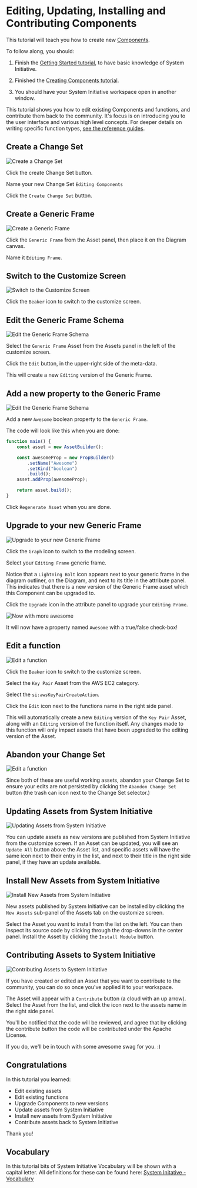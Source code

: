 # Editing, Updating, Installing and Contributing Components

This tutorial will teach you how to create new
[Components](/reference/vocabulary#Components).

To follow along, you should:

1. Finish the [Getting Started tutorial](./getting-started), to have basic
   knowledge of System Initiative.

2. Finished the [Creating Components tutorial](./creating-components.md).

3. You should have your System Initiative workspace open in another window.


This tutorial shows you how to edit existing Components and functions, and
contribute them back to the community. It's focus is on introducing you to the
user interface and various high level concepts. For deeper details on writing
specific function types, [see the reference guides](../reference/index.md).

## Create a Change Set

![Create a Change Set](./editing-Components-and-contributing/create-change-set.png)

Click the create Change Set button.

Name your new Change Set `Editing Components`

Click the `Create Change Set` button.

## Create a Generic Frame

![Create a Generic Frame](./editing-Components-and-contributing/create-a-generic-frame.png)

Click the `Generic Frame` from the Asset panel, then place it on the Diagram canvas.

Name it `Editing Frame`.

## Switch to the Customize Screen

![Switch to the Customize Screen](./editing-Components-and-contributing/switch-to-customize-screen.png)

Click the `Beaker` icon to switch to the customize screen.

## Edit the Generic Frame Schema

![Edit the Generic Frame Schema](./editing-Components-and-contributing/edit-the-generic-frame-schema.png)

Select the `Generic Frame` Asset from the Assets panel in the left of the customize screen.

Click the `Edit` button, in the upper-right side of the meta-data.

This will create a new `Editing` version of the Generic Frame.

## Add a new property to the Generic Frame

![Edit the Generic Frame Schema](./editing-Components-and-contributing/add-a-new-property-to-the-generic-frame.png)

Add a new `Awesome` boolean property to the `Generic Frame`.

The code will look like this when you are done:

```typescript
function main() {
    const asset = new AssetBuilder();

    const awesomeProp = new PropBuilder()
        .setName("Awesome")
        .setKind("boolean")
        .build();
    asset.addProp(awesomeProp);

    return asset.build();
}
```

Click `Regenerate Asset` when you are done.

## Upgrade to your new Generic Frame

![Upgrade to your new Generic Frame](./editing-Components-and-contributing/upgrade-to-your-new-generic-frame.png)

Click the `Graph` icon to switch to the modeling screen.

Select your `Editing Frame` generic frame.

Notice that a `Lightning Bolt` icon appears next to your generic frame in the
diagram outliner, on the Diagram, and next to its title in the attribute panel.
This indicates that there is a new version of the Generic Frame asset which
this Component can be upgraded to.

Click the `Upgrade` icon in the attribute panel to upgrade your `Editing Frame`.

![Now with more awesome](./editing-Components-and-contributing/now-with-more-awesome.png)

It will now have a property named `Awesome` with a true/false check-box!

## Edit a function

![Edit a function](./editing-Components-and-contributing/edit-a-function.png)

Click the `Beaker` icon to switch to the customize screen.

Select the `Key Pair` Asset from the AWS EC2 category.

Select the `si:awsKeyPairCreateAction`.

Click the `Edit` icon next to the functions name in the right side panel.

This will automatically create a new `Editing` version of the `Key Pair` Asset,
along with an `Editing` version of the function itself. Any changes made to
this function will only impact assets that have been upgraded to the editing
version of the Asset.

## Abandon your Change Set

![Edit a function](./editing-Components-and-contributing/abandon-change-set.png)

Since both of these are useful working assets, abandon your Change Set to
ensure your edits are not persisted by clicking the `Abandon Change Set` button
(the trash can icon next to the Change Set selector.)

## Updating Assets from System Initiative

![Updating Assets from System Initiative](./editing-Components-and-contributing/updating-assets-from-system-initiative.png)

You can update assets as new versions are published from System Initiative from
the customize screen. If an Asset can be updated, you will see an `Update All`
button above the Asset list, and specific assets will have the same icon next
to their entry in the list, and next to their title in the right side panel, if
they have an update available.

## Install New Assets from System Initiative

![Install New Assets from System Initiative](./editing-Components-and-contributing/install-new-assets-from-system-initiative.png)

New assets published by System Initiative can be installed by clicking the
`New Assets` sub-panel of the Assets tab on the customize screen.

Select the Asset you want to install from the list on the left. You can then
inspect its source code by clicking through the drop-downs in the center panel.
Install the Asset by clicking the `Install Module` button.

## Contributing Assets to System Initiative

![Contributing Assets to System Initiative](./editing-Components-and-contributing/contributing-assets-to-system-initiative.png)

If you have created or edited an Asset that you want to contribute to the community,
you can do so once you've applied it to your workspace.

The Asset will appear with a `Contribute` button (a cloud with an up arrow).
Select the Asset from the list, and click the icon next to the assets name in
the right side panel.

You'll be notified that the code will be reviewed, and agree that by clicking the
contribute button the code will be contributed under the Apache License.

If you do, we'll be in touch with some awesome swag for you. :)

## Congratulations

In this tutorial you learned:

- Edit existing assets
- Edit existing functions
- Upgrade Components to new versions
- Update assets from System Initiative
- Install new assets from System Initiative
- Contribute assets back to System Initiative

Thank you!

## Vocabulary
In this tutorial bits of System Initiative Vocabulary will be shown with a capital letter. 
All definitions for these can be found here: [System Initative - Vocabulary](https://docs.systeminit.com/reference/vocabulary) 